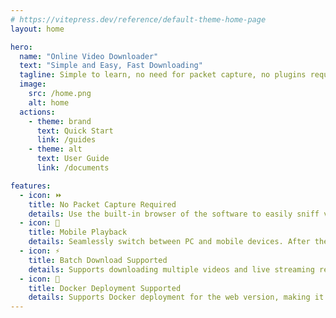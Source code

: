 ```yaml
---
# https://vitepress.dev/reference/default-theme-home-page
layout: home

hero:
  name: "Online Video Downloader"
  text: "Simple and Easy, Fast Downloading"
  tagline: Simple to learn, no need for packet capture, no plugins required
  image:
    src: /home.png
    alt: home
  actions:
    - theme: brand
      text: Quick Start
      link: /guides
    - theme: alt
      text: User Guide
      link: /documents

features:
  - icon: ⏩
    title: No Packet Capture Required
    details: Use the built-in browser of the software to easily sniff video resources on web pages. Select the resource you want to download from the sniffed resource list—simple and fast.
  - icon: 📱
    title: Mobile Playback
    details: Seamlessly switch between PC and mobile devices. After the download is complete, you can watch the video on your phone.
  - icon: ⚡️
    title: Batch Download Supported
    details: Supports downloading multiple videos and live streaming resources at the same time, ensuring that your high-speed bandwidth is fully utilized.
  - icon: 🎉
    title: Docker Deployment Supported
    details: Supports Docker deployment for the web version, making it quick and easy.
---
```

